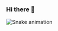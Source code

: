 ### Hi there 👋

![Snake animation](https://github.com/vitorlfaria/vitorlfaria/blob/output/github-contribution-grid-snake.svg)
